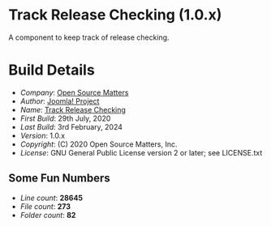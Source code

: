 # Track Release Checking (1.0.x)

A component to keep track of release checking.

# Build Details

+ *Company*: [Open Source Matters](http://www.joomla.org)
+ *Author*: [Joomla! Project](mailto:admin@joomla.org)
+ *Name*: [Track Release Checking](http://www.joomla.org)
+ *First Build*: 29th July, 2020
+ *Last Build*: 3rd February, 2024
+ *Version*: 1.0.x
+ *Copyright*: (C) 2020 Open Source Matters, Inc.
+ *License*: GNU General Public License version 2 or later; see LICENSE.txt

## Some Fun Numbers

+ *Line count*: **28645**
+ *File count*: **273**
+ *Folder count*: **82**